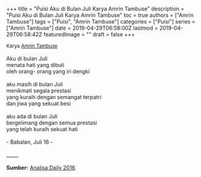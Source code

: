 +++
title = "Puisi Aku di Bulan Juli Karya Amrin Tambuse"
description = "Puisi Aku di Bulan Juli Karya Amrin Tambuse"
toc = true
authors = ["Amrin Tambuse"]
tags = ["Puisi", "Amrin Tambuse"]
categories = ["Puisi"]
series = ["Amrin Tambuse"]
date = 2019-04-29T06:58:00Z
lastmod = 2019-04-29T06:58:42Z
featuredImage = ""
draft = false
+++

<div style="text-align: justify;">
<div style="font-size: small;">Karya <a href="/authors/amrin-tambuse/" target="_blank">Amrin Tambuse</a></div><br />
Aku di bulan Juli<br />menata hati yang dibuli<br />oleh orang- orang yang iri dengki<br /><br />aku masih di bulan Juli<br />menikmati segala prestasi<br />yang kuraih dengan semangat terpatri<br />dan jiwa yang sekuat besi<br /><br />aku ada di bulan Juli<br />bergelimang dengan semua prestasi<br />yang telah kuraih sekuat hati<br /><br />- Babalan, Juli 16 -<br /><br />
_____<br /><br />
<b>Sumber:</b> <a href="http://harian.analisadaily.com/puisi-harian/news/aku-di-bulan-juli/252452/2016/07/26" target="_blank">Analisa Daily 2016</a>.</div>
